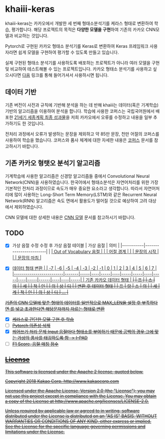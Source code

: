 khaiii-keras
====
khaiii-keras는 카카오에서 개발한 세 번째 형태소분석기를 케라스 형태로 변환하여 학습, 평가합니다. 해당 프로젝트의 목적은 **다양한 모델을 구현**하여 기존의 카카오 CNN모델과 비교하는 것입니다.

Pytorch로 구현된 카카오 형태소 분석기를 Keras로 변환하여 Keras 프레임워크 사용자라면 쉽게 모델을 구현하여 평가할 수 있도록 만들고 있습니다.

실제 구현된 형태소 분석기를 사용하도록 배포하는 프로젝트가 아니라 여러 모델을 구현 및 비교하여 테스트해볼 수 있는 프로젝트입니다. 카카오 형태소 분석기를 사용하고 싶으시다면 [다음](https://github.com/kakao/khaiii) 링크를 통해 들어가셔서 사용하시면 됩니다.


데이터 기반
----
기존 버전이 사전과 규칙에 기반해 분석을 하는 데 반해 khaiii는 데이터(혹은 기계학습) 기반의 알고리즘을 이용하여 분석을 합니다. 학습에 사용한 코퍼스는 국립국어원에서 배포한 [21세기 세종계획 최종 성과물](https://ithub.korean.go.kr/user/noticeView.do?boardSeq=1&articleSeq=16)을 저희 카카오에서 오류를 수정하고 내용을 일부 추가하기도 한 것입니다.

전처리 과정에서 오류가 발생하는 문장을 제외하고 약 85만 문장, 천만 어절의 코퍼스를 사용하여 학습을 했습니다. 코퍼스와 품사 체계에 대한 자세한 내용은 [코퍼스](https://github.com/kakao/khaiii/wiki/%EC%BD%94%ED%8D%BC%EC%8A%A4) 문서를 참고하시기 바랍니다.


기존 카카오 형탯오 분석기 알고리즘
----
기계학습에 사용한 알고리즘은 신경망 알고리즘들 중에서 Convolutional Neural Network(CNN)을 사용하였습니다. 한국어에서 형태소분석은 자연어처리를 위한 가장 기본적인 전처리 과정이므로 속도가 매우 중요한 요소라고 생각합니다. 따라서 자연어처리에 많이 사용하는 Long-Short Term Memory(LSTM)와 같은 Recurrent Neural Network(RNN) 알고리즘은 속도 면에서 활용도가 떨어질 것으로 예상하여 고려 대상에서 제외하였습니다.

CNN 모델에 대한 상세한 내용은 [CNN 모델](https://github.com/kakao/khaiii/wiki/CNN-%EB%AA%A8%EB%8D%B8) 문서를 참고하시기 바랍니다.

## TODO
- [X] 가상 음절 수정
수정 후 가상 음절 테이블
| 가상 음절 | 의미                   |
|-----------|------------------------|
| <u>       | Out of Vocabulary 음절 |
| <w>       | 어절 경계              |
| <cls>     | 문장의 시작            |
| <sep>     | 문장의 마침            |

- [X] 데이터 형태 변환
|                         | -7    | -6  | -5 | -4  | -3 | -2  | -1  | 0  | 1   | 2  | 3   | 4    | 5  | 6  | 7   |
|-------------------------|-------|-----|----|-----|----|-----|-----|----|-----|----|-----|------|----|----|-----|
| 기존 카카오 데이터 형태 | <s>   | <s> | 프 | <u> | 스 | 의  | <w> | 세 | <u> | 적 | 인  | </w> | 의 | 상 | 디  |
| 변환 후 데이터 형태     | <cls> | 프  | 랑 | 스  | 의 | <w> | 세  | 계 | 적  | 인 | <w> | 의   | 상 | 디 | ... |

기존의 CNN 모델에 맞춘 형태의 데이터를 일반적으로 MAX_LEN을 설정 후 부족하다면 <PAD>를 넣고 초과한다면 해당문자까지 자르는 형태로 변환

- [X] 케라스로 간단한 모델 구현 후 학습
- [ ] Pytorch 의존성 삭제
- [X] 띄어쓰기 처리 문제
Input 음절마다 형태소를 부여하기 때문에 공백의 경우 그에 맞는 가상의 품사를 태깅하도록 함 -> I-PAD
- [ ] F1 Score, 음절 매칭 점수 

License
----
This software is licensed under the [Apache 2 license](LICENSE), quoted below.

Copyright 2018 Kakao Corp. <http://www.kakaocorp.com>

Licensed under the Apache License, Version 2.0 (the "License"); you may not
use this project except in compliance with the License. You may obtain a copy
of the License at http://www.apache.org/licenses/LICENSE-2.0.

Unless required by applicable law or agreed to in writing, software
distributed under the License is distributed on an "AS IS" BASIS, WITHOUT
WARRANTIES OR CONDITIONS OF ANY KIND, either express or implied. See the
License for the specific language governing permissions and limitations under
the License.
